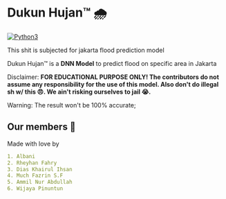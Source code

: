 # Dukun Hujan™ 🌧️
[![Python3](https://img.shields.io/badge/language-Python3-red)](https://img.shields.io/badge/language-Python3-red)

This shit is subjected for jakarta flood prediction model

Dukun Hujan™ is a **DNN Model** to predict flood on specific area in Jakarta


Disclaimer: **FOR EDUCATIONAL PURPOSE ONLY! The contributors do not assume any responsibility for the use of this model. Also don't do illegal sh w/ this 😠. We ain't risking ourselves to jail 😭.**

Warning: The result won't be 100% accurate;


## Our members 👤
Made with love by
```yaml
1. Albani 
2. Rheyhan Fahry 
3. Dias Khairul Ihsan
4. Much Fazrin S.F
5. Ammil Nur Abdullah
6. Wijaya Pinuntun
```